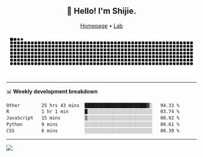 <h2 align="center">👋 Hello! I'm Shijie.</h2>
<p align="center">
  <a href="https://xu-shi-jie.github.io"> Homepage</a> •
  <a href="https://onodalab.ees.hokudai.ac.jp"> Lab </a>
</p>

![Snake animation](https://github.com/xu-shi-jie/xu-shi-jie/blob/output/github-snake.svg)


-------

📊 **Weekly development breakdown**
<!--START_SECTION:waka-->

```txt
Other        25 hrs 43 mins  ███████████████████████▓░   94.33 %
R            1 hr 1 min      █░░░░░░░░░░░░░░░░░░░░░░░░   03.74 %
JavaScript   15 mins         ▒░░░░░░░░░░░░░░░░░░░░░░░░   00.92 %
Python       9 mins          ░░░░░░░░░░░░░░░░░░░░░░░░░   00.61 %
CSS          6 mins          ░░░░░░░░░░░░░░░░░░░░░░░░░   00.39 %
```

<!--END_SECTION:waka-->

-------
![](https://komarev.com/ghpvc/?username=xu-shi-jie&style=flat-square&color=blue) 
